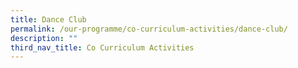 ```yaml
---
title: Dance Club
permalink: /our-programme/co-curriculum-activities/dance-club/
description: ""
third_nav_title: Co Curriculum Activities
---
```

